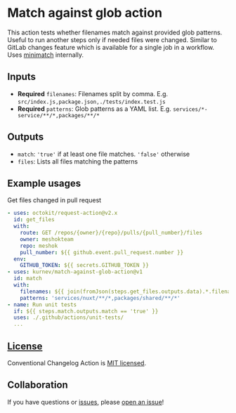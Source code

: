 # Match against glob action

This action tests whether filenames match against provided glob patterns. Useful to run another steps only if needed files were changed. Similar to GitLab changes feature which is available for a single job in a workflow. Uses [minimatch](https://github.com/isaacs/minimatch) internally. 

## Inputs

- **Required** `filenames`: Filenames split by comma. E.g. `src/index.js,package.json,./tests/index.test.js`
- **Required** `patterns`: Glob patterns as a YAML list. E.g. `services/*-service/**/*,packages/**/*`

## Outputs

- `match`: `'true'` if at least one file matches. `'false'` otherwise
- `files`: Lists all files matching the patterns

## Example usages

Get files changed in pull request

```yaml
- uses: octokit/request-action@v2.x
  id: get_files
  with:
    route: GET /repos/{owner}/{repo}/pulls/{pull_number}/files
    owner: meshokteam
    repo: meshok
    pull_number: ${{ github.event.pull_request.number }} 
  env:
    GITHUB_TOKEN: ${{ secrets.GITHUB_TOKEN }}
- uses: kurnev/match-against-glob-action@v1
  id: match
  with:
    filenames: ${{ join(fromJson(steps.get_files.outputs.data).*.filename) }}
    patterns: 'services/nuxt/**/*,packages/shared/**/*'
- name: Run unit tests
  if: ${{ steps.match.outputs.match == 'true' }}
  uses: ./.github/actions/unit-tests/
  ...
```

## [License](./LICENSE)

Conventional Changelog Action is [MIT licensed](./LICENSE).

## Collaboration

If you have questions or [issues](https://github.com/kurnev/match-against-glob-action/issues), please [open an issue](https://github.com/kurnev/match-against-glob-action/issues/new)!
